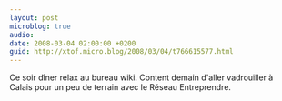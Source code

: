 ```yaml
---
layout: post
microblog: true
audio: 
date: 2008-03-04 02:00:00 +0200
guid: http://xtof.micro.blog/2008/03/04/t766615577.html
---
```

Ce soir dîner relax au bureau wiki. Content demain d'aller vadrouiller à Calais pour un peu de terrain avec le Réseau Entreprendre.
